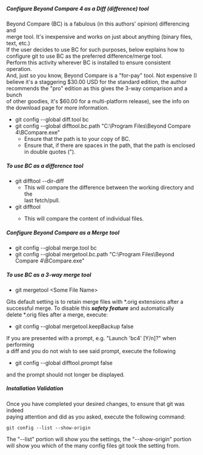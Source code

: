 ##### Configure Beyond Compare 4 as a Diff (difference) tool  

Beyond Compare (BC) is a fabulous (in this authors' opinion) differencing and  
merge tool. It's inexpensive and works on just about anything (binary files,  
text, etc.)  
If the user decides to use BC for such purposes, below explains how to  
configure git to use BC as the preferred difference/merge tool.  
Perform this activity wherever BC is installed to ensure consistent operation.  
And, just so you know, Beyond Compare is a "for-pay" tool. Not expensive (I  
believe it's a staggering $30.00 USD for the standard edition, the author  
recommends the "pro" edition as this gives the 3-way comparison and a bunch  
of other goodies, it's $60.00 for a multi-platform release), see the info on  
the download page for more information.  

  * git config --global diff.tool bc  
  * git config --global difftool.bc.path "C:\Program Files\Beyond Compare 4\BCompare.exe"  
    * Ensure that the path is to your copy of BC.  
    * Ensure that, if there are spaces in the path, that the path is enclosed  
      in double quotes (").

##### To use BC as a difference tool

  * git difftool --dir-diff
    * This will compare the difference between the working directory and the  
      last fetch/pull.  
  * git difftool <some file name>  
    * This will compare the content of individual files.  

##### Configure Beyond Compare as a Merge tool

  * git config --global merge.tool bc  
  * git config --global mergetool.bc.path "C:\Program Files\Beyond Compare 4\BCompare.exe"  

##### To use BC as a 3-way merge tool

  * git mergetool \<Some File Name\>

Gits default setting is to retain merge files with *.orig extensions after a  
successful merge. To disable this **_safety feature_** and automatically  
delete *.orig files after a merge, execute:

  * git config --global mergetool.keepBackup false

If you are presented with a prompt, e.g. "Launch 'bc4' [Y/n]?" when performing  
a diff and you do not wish to see said prompt, execute the following

  * git config --global difftool.prompt false  

and the prompt should not longer be displayed.  

##### Installation Validation

Once you have completed your desired changes, to ensure that git was indeed  
paying attention and did as you asked, execute the following command:

`git config --list --show-origin`

The "--list" portion will show you the settings, the "--show-origin" portion  
will show you which of the many config files git took the setting from.  

